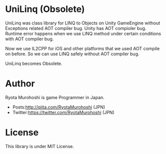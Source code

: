 # UniLinq (Obsolete)

UniLinq was class library for LINQ to Objects on Unity GameEngine without Exceptions related AOT compiler bug.
Unity has AOT compioler bug.
Runtime error happens when we use LINQ method under certain conditions with AOT compiler bug.

Now we use IL2CPP for iOS and other platforms that we used AOT compile on before.
So we can use LINQ safely without AOT compiler bug.

UniLinq becomes Obsolete. 

# Author
Ryota Murohoshi is game Programmer in Japan.

* Posts:http://qiita.com/RyotaMurohoshi (JPN)
* Twitter:https://twitter.com/RyotaMurohoshi (JPN)

# License

This library is under MIT License.
